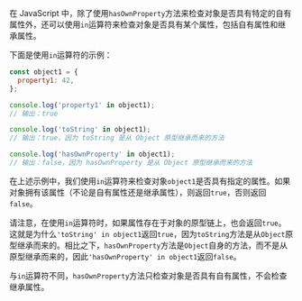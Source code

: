 在 JavaScript 中，除了使用`hasOwnProperty`方法来检查对象是否具有特定的自有属性外，还可以使用`in`运算符来检查对象是否具有某个属性，包括自有属性和继承属性。

下面是使用`in`运算符的示例：

```javascript
const object1 = {
  property1: 42,
};

console.log('property1' in object1);
// 输出：true

console.log('toString' in object1);
// 输出：true，因为 toString 是从 Object 原型继承而来的方法

console.log('hasOwnProperty' in object1);
// 输出：false，因为 hasOwnProperty 是从 Object 原型继承而来的方法
```

在上述示例中，我们使用`in`运算符来检查对象`object1`是否具有指定的属性。如果对象拥有该属性（不论是自有属性还是继承属性），则返回`true`，否则返回`false`。

请注意，在使用`in`运算符时，如果属性存在于对象的原型链上，也会返回`true`。这就是为什么`'toString' in object1`返回`true`，因为`toString`方法是从`Object`原型继承而来的。相比之下，`hasOwnProperty`方法是`Object`自身的方法，而不是从原型继承而来的，因此`'hasOwnProperty' in object1`返回`false`。

与`in`运算符不同，`hasOwnProperty`方法只检查对象是否具有自有属性，不会检查继承属性。